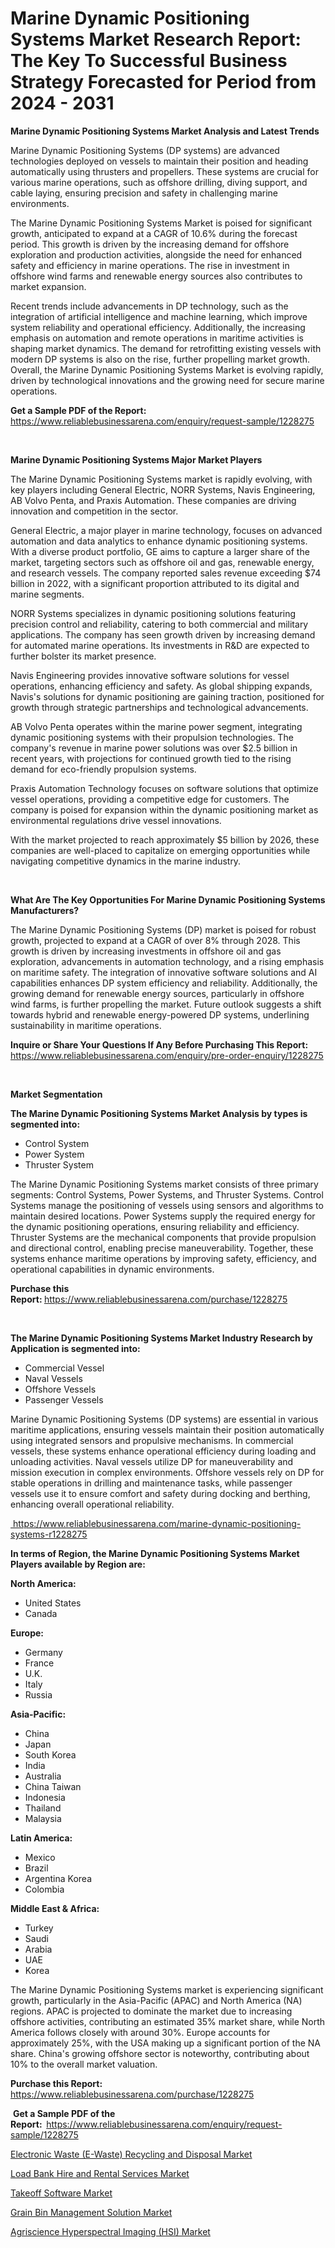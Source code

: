 <p><h1>Marine Dynamic Positioning Systems Market Research Report: The Key To Successful Business Strategy Forecasted for Period from 2024 - 2031</h1></p><p><strong>Marine Dynamic Positioning Systems Market Analysis and Latest Trends</strong></p>
<p><p>Marine Dynamic Positioning Systems (DP systems) are advanced technologies deployed on vessels to maintain their position and heading automatically using thrusters and propellers. These systems are crucial for various marine operations, such as offshore drilling, diving support, and cable laying, ensuring precision and safety in challenging marine environments.</p><p>The Marine Dynamic Positioning Systems Market is poised for significant growth, anticipated to expand at a CAGR of 10.6% during the forecast period. This growth is driven by the increasing demand for offshore exploration and production activities, alongside the need for enhanced safety and efficiency in marine operations. The rise in investment in offshore wind farms and renewable energy sources also contributes to market expansion.</p><p>Recent trends include advancements in DP technology, such as the integration of artificial intelligence and machine learning, which improve system reliability and operational efficiency. Additionally, the increasing emphasis on automation and remote operations in maritime activities is shaping market dynamics. The demand for retrofitting existing vessels with modern DP systems is also on the rise, further propelling market growth. Overall, the Marine Dynamic Positioning Systems Market is evolving rapidly, driven by technological innovations and the growing need for secure marine operations.</p></p>
<p><strong>Get a Sample PDF of the Report:&nbsp;</strong> <a href="https://www.reliablebusinessarena.com/enquiry/request-sample/1228275?utm_campaign=1292&utm_medium=2&utm_source=Github&utm_content=ia&utm_term=15102024&utm_id=marine-dynamic-positioning-systems">https://www.reliablebusinessarena.com/enquiry/request-sample/1228275</a></p>
<p>&nbsp;</p>
<p><strong>Marine Dynamic Positioning Systems Major Market Players</strong></p>
<p><p>The Marine Dynamic Positioning Systems market is rapidly evolving, with key players including General Electric, NORR Systems, Navis Engineering, AB Volvo Penta, and Praxis Automation. These companies are driving innovation and competition in the sector.</p><p>General Electric, a major player in marine technology, focuses on advanced automation and data analytics to enhance dynamic positioning systems. With a diverse product portfolio, GE aims to capture a larger share of the market, targeting sectors such as offshore oil and gas, renewable energy, and research vessels. The company reported sales revenue exceeding $74 billion in 2022, with a significant proportion attributed to its digital and marine segments.</p><p>NORR Systems specializes in dynamic positioning solutions featuring precision control and reliability, catering to both commercial and military applications. The company has seen growth driven by increasing demand for automated marine operations. Its investments in R&D are expected to further bolster its market presence.</p><p>Navis Engineering provides innovative software solutions for vessel operations, enhancing efficiency and safety. As global shipping expands, Navis's solutions for dynamic positioning are gaining traction, positioned for growth through strategic partnerships and technological advancements.</p><p>AB Volvo Penta operates within the marine power segment, integrating dynamic positioning systems with their propulsion technologies. The company's revenue in marine power solutions was over $2.5 billion in recent years, with projections for continued growth tied to the rising demand for eco-friendly propulsion systems.</p><p>Praxis Automation Technology focuses on software solutions that optimize vessel operations, providing a competitive edge for customers. The company is poised for expansion within the dynamic positioning market as environmental regulations drive vessel innovations. </p><p>With the market projected to reach approximately $5 billion by 2026, these companies are well-placed to capitalize on emerging opportunities while navigating competitive dynamics in the marine industry.</p></p>
<p>&nbsp;</p>
<p><strong>What Are The Key Opportunities For Marine Dynamic Positioning Systems Manufacturers?</strong></p>
<p><p>The Marine Dynamic Positioning Systems (DP) market is poised for robust growth, projected to expand at a CAGR of over 8% through 2028. This growth is driven by increasing investments in offshore oil and gas exploration, advancements in automation technology, and a rising emphasis on maritime safety. The integration of innovative software solutions and AI capabilities enhances DP system efficiency and reliability. Additionally, the growing demand for renewable energy sources, particularly in offshore wind farms, is further propelling the market. Future outlook suggests a shift towards hybrid and renewable energy-powered DP systems, underlining sustainability in maritime operations.</p></p>
<p><strong>Inquire or Share Your Questions If Any Before Purchasing This Report:</strong> <a href="https://www.reliablebusinessarena.com/enquiry/pre-order-enquiry/1228275?utm_campaign=1292&utm_medium=2&utm_source=Github&utm_content=ia&utm_term=15102024&utm_id=marine-dynamic-positioning-systems">https://www.reliablebusinessarena.com/enquiry/pre-order-enquiry/1228275</a></p>
<p>&nbsp;</p>
<p><strong>Market Segmentation</strong></p>
<p><strong>The Marine Dynamic Positioning Systems Market Analysis by types is segmented into:</strong></p>
<p><ul><li>Control System</li><li>Power System</li><li>Thruster System</li></ul></p>
<p><p>The Marine Dynamic Positioning Systems market consists of three primary segments: Control Systems, Power Systems, and Thruster Systems. Control Systems manage the positioning of vessels using sensors and algorithms to maintain desired locations. Power Systems supply the required energy for the dynamic positioning operations, ensuring reliability and efficiency. Thruster Systems are the mechanical components that provide propulsion and directional control, enabling precise maneuverability. Together, these systems enhance maritime operations by improving safety, efficiency, and operational capabilities in dynamic environments.</p></p>
<p><strong>Purchase this Report:&nbsp;</strong><a href="https://www.reliablebusinessarena.com/purchase/1228275?utm_campaign=1292&utm_medium=2&utm_source=Github&utm_content=ia&utm_term=15102024&utm_id=marine-dynamic-positioning-systems">https://www.reliablebusinessarena.com/purchase/1228275</a></p>
<p>&nbsp;</p>
<p><strong>The Marine Dynamic Positioning Systems Market Industry Research by Application is segmented into:</strong></p>
<p><ul><li>Commercial Vessel</li><li>Naval Vessels</li><li>Offshore Vessels</li><li>Passenger Vessels</li></ul></p>
<p><p>Marine Dynamic Positioning Systems (DP systems) are essential in various maritime applications, ensuring vessels maintain their position automatically using integrated sensors and propulsive mechanisms. In commercial vessels, these systems enhance operational efficiency during loading and unloading activities. Naval vessels utilize DP for maneuverability and mission execution in complex environments. Offshore vessels rely on DP for stable operations in drilling and maintenance tasks, while passenger vessels use it to ensure comfort and safety during docking and berthing, enhancing overall operational reliability.</p></p>
<p><a href="https://www.reliablebusinessarena.com/marine-dynamic-positioning-systems-r1228275?utm_campaign=1292&utm_medium=2&utm_source=Github&utm_content=ia&utm_term=15102024&utm_id=marine-dynamic-positioning-systems">&nbsp;https://www.reliablebusinessarena.com/marine-dynamic-positioning-systems-r1228275</a></p>
<p><strong>In terms of Region, the Marine Dynamic Positioning Systems Market Players available by Region are:</strong></p>
<p>
    <p> <strong> North America: </strong>
        <ul>
            <li>United States</li>
            <li>Canada</li>
        </ul>
        </p> 
    <p> <strong> Europe: </strong>
        <ul>
            <li>Germany</li>
            <li>France</li>
            <li>U.K.</li>
            <li>Italy</li>
            <li>Russia</li>
        </ul>
        </p> 
    <p> <strong> Asia-Pacific: </strong>
        <ul>
            <li>China</li>
            <li>Japan</li>
            <li>South Korea</li>
            <li>India</li>
            <li>Australia</li>
            <li>China Taiwan</li>
            <li>Indonesia</li>
            <li>Thailand</li>
            <li>Malaysia</li>
        </ul>
        </p> 
    <p> <strong> Latin America: </strong>
        <ul>
            <li>Mexico</li>
            <li>Brazil</li>
            <li>Argentina Korea</li>
            <li>Colombia</li>
        </ul>
        </p> 
    <p> <strong> Middle East & Africa: </strong>
        <ul>
            <li>Turkey</li>
            <li>Saudi</li>
            <li>Arabia</li>
            <li>UAE</li>
            <li>Korea</li>
        </ul>
    </p>
    </p>
<p><p>The Marine Dynamic Positioning Systems market is experiencing significant growth, particularly in the Asia-Pacific (APAC) and North America (NA) regions. APAC is projected to dominate the market due to increasing offshore activities, contributing an estimated 35% market share, while North America follows closely with around 30%. Europe accounts for approximately 25%, with the USA making up a significant portion of the NA share. China's growing offshore sector is noteworthy, contributing about 10% to the overall market valuation.</p></p>
<p><strong>Purchase this Report: </strong><a href="https://www.reliablebusinessarena.com/purchase/1228275?utm_campaign=1292&utm_medium=2&utm_source=Github&utm_content=ia&utm_term=15102024&utm_id=marine-dynamic-positioning-systems">https://www.reliablebusinessarena.com/purchase/1228275</a></p>
<p>&nbsp;<strong>Get a Sample PDF of the Report:&nbsp;&nbsp;</strong><a href="https://www.reliablebusinessarena.com/enquiry/request-sample/1228275?utm_campaign=1292&utm_medium=2&utm_source=Github&utm_content=ia&utm_term=15102024&utm_id=marine-dynamic-positioning-systems">https://www.reliablebusinessarena.com/enquiry/request-sample/1228275</a></p>
<p><strong></strong></p>
<p><p><a href="https://www.linkedin.com/pulse/key-drivers-electronic-waste-e-waste-recycling-disposal-market-da8yf?trk=public_post_embed_feed-article-content&utm_campaign=1292&utm_medium=2&utm_source=Github&utm_content=ia&utm_term=15102024&utm_id=marine-dynamic-positioning-systems">Electronic Waste (E-Waste) Recycling and Disposal Market</a></p><p><a href="https://www.linkedin.com/pulse/load-bank-hire-rental-services-spectrum-usage-patterns-sector-cvykf?trk=public_post_embed_feed-article-content&utm_campaign=1292&utm_medium=2&utm_source=Github&utm_content=ia&utm_term=15102024&utm_id=marine-dynamic-positioning-systems">Load Bank Hire and Rental Services Market</a></p><p><a href="https://www.linkedin.com/pulse/takeoff-software-market-research-report-exploring-size-revenue-n32qf?utm_campaign=1292&utm_medium=2&utm_source=Github&utm_content=ia&utm_term=15102024&utm_id=marine-dynamic-positioning-systems">Takeoff Software Market</a></p><p><a href="https://github.com/windyq60pag/Market-Research-Report-List-1/blob/main/grain-bin-management-solution-market.md?utm_campaign=1292&utm_medium=2&utm_source=Github&utm_content=ia&utm_term=15102024&utm_id=marine-dynamic-positioning-systems">Grain Bin Management Solution Market</a></p><p><a href="https://github.com/kandidbn/Market-Research-Report-List-1/blob/main/agriscience-hyperspectral-imaging-hsi-market.md?utm_campaign=1292&utm_medium=2&utm_source=Github&utm_content=ia&utm_term=15102024&utm_id=marine-dynamic-positioning-systems">Agriscience Hyperspectral Imaging (HSI) Market</a></p></p>